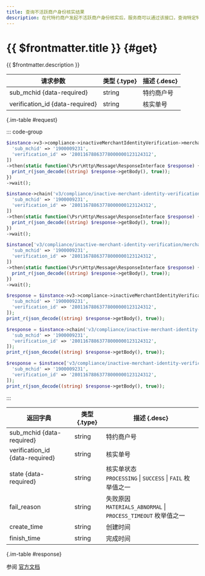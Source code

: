 ```yaml
---
title: 查询不活跃商户身份核实结果
description: 在代特约商户发起不活跃商户身份核实后，服务商可以通过该接口，查询特定特约商户下单笔核实单的核实结果。
---
```


# {{ $frontmatter.title }} {#get}

{{ $frontmatter.description }}

| 请求参数 | 类型 {.type} | 描述 {.desc}
| --- | --- | ---
| sub_mchid {data-required} | string | 特约商户号
| verification_id {data-required} | string | 核实单号

{.im-table #request}

::: code-group

```php [异步纯链式]
$instance->v3->compliance->inactiveMerchantIdentityVerification->merchants->_sub_mchid_->verifications->_verification_id_->getAsync([
  'sub_mchid' => '1900009231',
  'verification_id' => '28011678863778000000123124312',
])
->then(static function(\Psr\Http\Message\ResponseInterface $response) {
  print_r(json_decode((string) $response->getBody(), true));
})
->wait();
```

```php [异步声明式]
$instance->chain('v3/compliance/inactive-merchant-identity-verification/merchants/{sub_mchid}/verifications/{verification_id}')->getAsync([
  'sub_mchid' => '1900009231',
  'verification_id' => '28011678863778000000123124312',
])
->then(static function(\Psr\Http\Message\ResponseInterface $response) {
  print_r(json_decode((string) $response->getBody(), true));
})
->wait();
```

```php [异步属性式]
$instance['v3/compliance/inactive-merchant-identity-verification/merchants/{sub_mchid}/verifications/{verification_id}']->getAsync([
  'sub_mchid' => '1900009231',
  'verification_id' => '28011678863778000000123124312',
])
->then(static function(\Psr\Http\Message\ResponseInterface $response) {
  print_r(json_decode((string) $response->getBody(), true));
})
->wait();
```

```php [同步纯链式]
$response = $instance->v3->compliance->inactiveMerchantIdentityVerification->merchants->_sub_mchid_->verifications->_verification_id_->get([
  'sub_mchid' => '1900009231',
  'verification_id' => '28011678863778000000123124312',
]);
print_r(json_decode((string) $response->getBody(), true));
```

```php [同步声明式]
$response = $instance->chain('v3/compliance/inactive-merchant-identity-verification/merchants/{sub_mchid}/verifications/{verification_id}')->get([
  'sub_mchid' => '1900009231',
  'verification_id' => '28011678863778000000123124312',
]);
print_r(json_decode((string) $response->getBody(), true));
```

```php [同步属性式]
$response = $instance['v3/compliance/inactive-merchant-identity-verification/merchants/{sub_mchid}/verifications/{verification_id}']->get([
  'sub_mchid' => '1900009231',
  'verification_id' => '28011678863778000000123124312',
]);
print_r(json_decode((string) $response->getBody(), true));
```

:::

| 返回字典 | 类型 {.type} | 描述 {.desc}
| --- | --- | ---
| sub_mchid {data-required}| string | 特约商户号
| verification_id {data-required}| string | 核实单号
| state {data-required}| string | 核实单状态<br/>`PROCESSING` \| `SUCCESS` \| `FAIL` 枚举值之一
| fail_reason | string | 失败原因<br/>`MATERIALS_ABNORMAL` \| `PROCESS_TIMEOUT` 枚举值之一
| create_time | string | 创建时间
| finish_time | string | 完成时间

{.im-table #response}

参阅 [官方文档](https://pay.weixin.qq.com/docs/partner/apis/inactive-merchant-identity-verification/inactive-mch-identity-verification/query-inactive-merchant-identity-verification.html)
